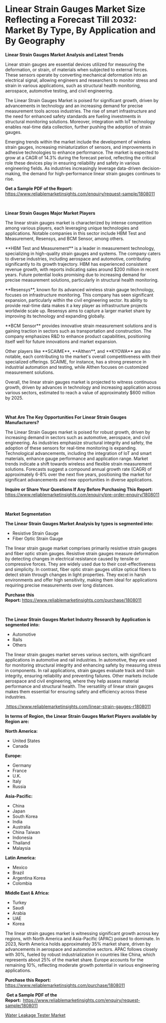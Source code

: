 <p><h1>Linear Strain Gauges Market Size Reflecting a Forecast Till 2032: Market By Type, By Application and By Geography</h1></p><p><strong>Linear Strain Gauges Market Analysis and Latest Trends</strong></p>
<p><p>Linear strain gauges are essential devices utilized for measuring the deformation, or strain, of materials when subjected to external forces. These sensors operate by converting mechanical deformation into an electrical signal, allowing engineers and researchers to monitor stress and strain in various applications, such as structural health monitoring, aerospace, automotive testing, and civil engineering.</p><p>The Linear Strain Gauges Market is poised for significant growth, driven by advancements in technology and an increasing demand for precise measurement tools across industries. The rise of smart infrastructure and the need for enhanced safety standards are fueling investments in structural monitoring solutions. Moreover, integration with IoT technology enables real-time data collection, further pushing the adoption of strain gauges.</p><p>Emerging trends within the market include the development of wireless strain gauges, increasing miniaturization of sensors, and improvements in adhesive technologies to enhance performance. The market is expected to grow at a CAGR of 14.3% during the forecast period, reflecting the critical role these devices play in ensuring reliability and safety in various engineering fields. As industries increasingly leverage data-driven decision-making, the demand for high-performance linear strain gauges continues to rise.</p></p>
<p><strong>Get a Sample PDF of the Report:&nbsp;</strong> <a href="https://www.reliablemarketinsights.com/enquiry/request-sample/1808011?utm_campaign=2802&utm_medium=2&utm_source=Github&utm_content=ia&utm_term=10042025&utm_id=linear-strain-gauges">https://www.reliablemarketinsights.com/enquiry/request-sample/1808011</a></p>
<p>&nbsp;</p>
<p><strong>Linear Strain Gauges Major Market Players</strong></p>
<p><p>The linear strain gauges market is characterized by intense competition among various players, each leveraging unique technologies and applications. Notable companies in this sector include HBM Test and Measurement, Resensys, and BCM Sensor, among others.</p><p>**HBM Test and Measurement** is a leader in measurement technology, specializing in high-quality strain gauges and systems. The company caters to diverse industries, including aerospace and automotive, contributing significantly to its growth trajectory. HBM has experienced consistent revenue growth, with reports indicating sales around $200 million in recent years. Future potential looks promising due to increasing demand for precise measurement solutions, particularly in structural health monitoring.</p><p>**Resensys**, known for its advanced wireless strain gauge technology, focuses on infrastructure monitoring. This company has seen significant expansion, particularly within the civil engineering sector. Its ability to provide real-time data makes it a key player as infrastructure projects worldwide scale up. Resensys aims to capture a larger market share by improving its technology and expanding globally.</p><p>**BCM Sensor** provides innovative strain measurement solutions and is gaining traction in sectors such as transportation and construction. The company emphasizes R&D to enhance product capabilities, positioning itself well for future innovations and market expansion.</p><p>Other players like **SCAIME**, **Althen**, and **KYOWA** are also notable, each contributing to the market's overall competitiveness with their specialized offerings. SCAIME, for instance, has a strong presence in industrial automation and testing, while Althen focuses on customized measurement solutions.</p><p>Overall, the linear strain gauges market is projected to witness continuous growth, driven by advances in technology and increasing application across various sectors, estimated to reach a value of approximately $600 million by 2025.</p></p>
<p>&nbsp;</p>
<p><strong>What Are The Key Opportunities For Linear Strain Gauges Manufacturers?</strong></p>
<p><p>The Linear Strain Gauges market is poised for robust growth, driven by increasing demand in sectors such as automotive, aerospace, and civil engineering. As industries emphasize structural integrity and safety, the adoption of these sensors for real-time monitoring is expanding. Technological advancements, including the integration of IoT and smart materials, enhance gauge performance and application range. Market trends indicate a shift towards wireless and flexible strain measurement solutions. Forecasts suggest a compound annual growth rate (CAGR) of approximately 6-8% over the next five years, positioning the market for significant advancements and new opportunities in diverse applications.</p></p>
<p><strong>Inquire or Share Your Questions If Any Before Purchasing This Report:</strong> <a href="https://www.reliablemarketinsights.com/enquiry/pre-order-enquiry/1808011?utm_campaign=2802&utm_medium=2&utm_source=Github&utm_content=ia&utm_term=10042025&utm_id=linear-strain-gauges">https://www.reliablemarketinsights.com/enquiry/pre-order-enquiry/1808011</a></p>
<p>&nbsp;</p>
<p><strong>Market Segmentation</strong></p>
<p><strong>The Linear Strain Gauges Market Analysis by types is segmented into:</strong></p>
<p><ul><li>Resistive Strain Gauge</li><li>Fiber Optic Strain Gauge</li></ul></p>
<p><p>The linear strain gauge market comprises primarily resistive strain gauges and fiber optic strain gauges. Resistive strain gauges measure deformation by detecting changes in electrical resistance caused by tensile or compressive forces. They are widely used due to their cost-effectiveness and simplicity. In contrast, fiber optic strain gauges utilize optical fibers to detect strain through changes in light properties. They excel in harsh environments and offer high sensitivity, making them ideal for applications requiring precise measurements over long distances.</p></p>
<p><strong>Purchase this Report:&nbsp;</strong><a href="https://www.reliablemarketinsights.com/purchase/1808011?utm_campaign=2802&utm_medium=2&utm_source=Github&utm_content=ia&utm_term=10042025&utm_id=linear-strain-gauges">https://www.reliablemarketinsights.com/purchase/1808011</a></p>
<p>&nbsp;</p>
<p><strong>The Linear Strain Gauges Market Industry Research by Application is segmented into:</strong></p>
<p><ul><li>Automotive</li><li>Rails</li><li>Others</li></ul></p>
<p><p>The linear strain gauges market serves various sectors, with significant applications in automotive and rail industries. In automotive, they are used for monitoring structural integrity and enhancing safety by measuring stress in components. In rail applications, strain gauges evaluate track and train integrity, ensuring reliability and preventing failures. Other markets include aerospace and civil engineering, where they help assess material performance and structural health. The versatility of linear strain gauges makes them essential for ensuring safety and efficiency across these industries.</p></p>
<p><a href="https://www.reliablemarketinsights.com/linear-strain-gauges-r1808011?utm_campaign=2802&utm_medium=2&utm_source=Github&utm_content=ia&utm_term=10042025&utm_id=linear-strain-gauges">&nbsp;https://www.reliablemarketinsights.com/linear-strain-gauges-r1808011</a></p>
<p><strong>In terms of Region, the Linear Strain Gauges Market Players available by Region are:</strong></p>
<p>
    <p> <strong> North America: </strong>
        <ul>
            <li>United States</li>
            <li>Canada</li>
        </ul>
        </p> 
    <p> <strong> Europe: </strong>
        <ul>
            <li>Germany</li>
            <li>France</li>
            <li>U.K.</li>
            <li>Italy</li>
            <li>Russia</li>
        </ul>
        </p> 
    <p> <strong> Asia-Pacific: </strong>
        <ul>
            <li>China</li>
            <li>Japan</li>
            <li>South Korea</li>
            <li>India</li>
            <li>Australia</li>
            <li>China Taiwan</li>
            <li>Indonesia</li>
            <li>Thailand</li>
            <li>Malaysia</li>
        </ul>
        </p> 
    <p> <strong> Latin America: </strong>
        <ul>
            <li>Mexico</li>
            <li>Brazil</li>
            <li>Argentina Korea</li>
            <li>Colombia</li>
        </ul>
        </p> 
    <p> <strong> Middle East & Africa: </strong>
        <ul>
            <li>Turkey</li>
            <li>Saudi</li>
            <li>Arabia</li>
            <li>UAE</li>
            <li>Korea</li>
        </ul>
    </p>
    </p>
<p><p>The linear strain gauges market is witnessing significant growth across key regions, with North America and Asia-Pacific (APAC) poised to dominate. In 2023, North America holds approximately 35% market share, driven by advancements in aerospace and automotive sectors. APAC follows closely with 30%, fueled by robust industrialization in countries like China, which represents about 25% of the market share. Europe accounts for the remaining 10%, reflecting moderate growth potential in various engineering applications.</p></p>
<p><strong>Purchase this Report: </strong><a href="https://www.reliablemarketinsights.com/purchase/1808011?utm_campaign=2802&utm_medium=2&utm_source=Github&utm_content=ia&utm_term=10042025&utm_id=linear-strain-gauges">https://www.reliablemarketinsights.com/purchase/1808011</a></p>
<p>&nbsp;<strong>Get a Sample PDF of the Report:&nbsp;&nbsp;</strong><a href="https://www.reliablemarketinsights.com/enquiry/request-sample/1808011?utm_campaign=2802&utm_medium=2&utm_source=Github&utm_content=ia&utm_term=10042025&utm_id=linear-strain-gauges">https://www.reliablemarketinsights.com/enquiry/request-sample/1808011</a></p>
<p><strong></strong></p>
<p><p><a href="https://github.com/hirtzhulstsq/Market-Research-Report-List-1/blob/main/water-leakage-tester-market.md?utm_campaign=2802&utm_medium=2&utm_source=Github&utm_content=ia&utm_term=10042025&utm_id=linear-strain-gauges">Water Leakage Tester Market</a></p></p>